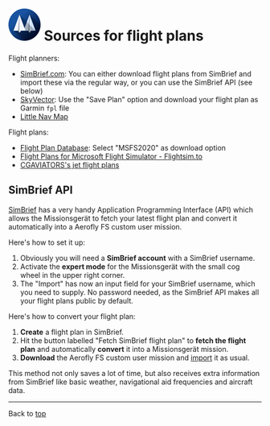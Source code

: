 # ![](favicon-64x64.png) Sources for flight plans

Flight planners:

- [SimBrief.com](https://www.simbrief.com/): You can either download flight plans from SimBrief and import these via the regular way, or you can use the SimBrief API (see below)
- [SkyVector](https://skyvector.com/): Use the "Save Plan" option and download your flight plan as Garmin `fpl` file
- [Little Nav Map](https://github.com/albar965/littlenavmap)

Flight plans:

- [Flight Plan Database](https://flightplandatabase.com/): Select "MSFS2020" as download option
- [Flight Plans for Microsoft Flight Simulator - Flightsim.to](https://flightsim.to/c/user-content/flight-plans/)
- [CGAVIATORS's jet flight plans](https://cgaviator.uk/)

## SimBrief API

[SimBrief](https://www.simbrief.com/home/) has a very handy Application Programming Interface (API) which allows the Missionsgerät to fetch your latest flight plan and convert it automatically into a Aerofly FS custom user mission.

Here's how to set it up:

1. Obviously you will need a **SimBrief account** with a SimBrief username.
2. Activate the **expert mode** for the Missionsgerät with the small cog wheel in the upper right corner.
3. The "Import" has now an input field for your SimBrief username, which you need to supply. No password needed, as the SimBrief API makes all your flight plans public by default.

Here's how to convert your flight plan:

1. **Create** a flight plan in SimBrief.
2. Hit the button labelled "Fetch SimBrief flight plan" to **fetch the flight plan** and automatically **convert** it into a Missionsgerät mission.
3. **Download** the Aerofly FS custom user mission and [import](./generic-installation.md) it as usual.

This method not only saves a lot of time, but also receives extra information from SimBrief like basic weather, navigational aid frequencies and aircraft data.

---

Back to [top](./README.md)
